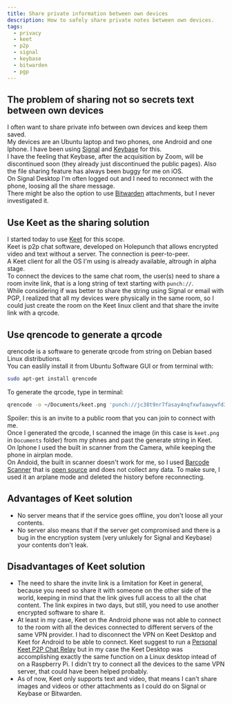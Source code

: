 ```yaml
---
title: Share private information between own devices
description: How to safely share private notes between own devices.
tags:
  - privacy
  - keet
  - p2p
  - signal
  - keybase
  - bitwarden
  - pgp
---
```

## The problem of sharing not so secrets text between own devices
I often want to share private info between own devices and keep them saved.  
My devices are an Ubuntu laptop and two phones, one Android and one Iphone.
I have been using [Signal](https://signal.org/en/) and [Keybase](https://keybase.io/) for this.  
I have the feeling that Keybase, after the acquisition by Zoom, will be discontinued soon (they already just discontinued the public pages). Also the file sharing feature has always been buggy for me on iOS.  
On Signal Desktop I'm often logged out and I need to reconnect with the phone, loosing all the share message.  
There might be also the option to use [Bitwarden](https://bitwarden.com/help/attachments/#:~:text=%EE%A7%B0%20Menu%20button.-,Select%20%EE%A4%BF%20Attachments.,Select%20the%20Save%20button.) attachments, but I never investigated it.  
## Use Keet as the sharing solution
I started today to use [Keet](https://keet.io/) for this scope.  
Keet is p2p chat software, developed on Holepunch that allows encrypted video and text without a server. The connection is peer-to-peer.  
A Keet client for all the OS I'm using is already available, altrough in alpha stage.  
To connect the devices to the same chat room, the user(s) need to share a room invite link, that is a long string of text starting with `punch://`.    
While considering if was better to share the string using Signal or email with PGP, I realized that all my devices were physically in the same room, so I could just create the room on the Keet linux client and that share the invite link with a qrcode.
## Use qrencode to generate a qrcode
qrencode is a software to generate qrcode from string on Debian based Linux distributions.  
You can easlily install it from Ubuntu Software GUI or from terminal with:
```bash
sudo apt-get install qrencode
```
To generate the qrcode, type in terminal:
```bash
qrencode -o ~/Documents/keet.png 'punch://jc38t9nr7fasay4nqfxwfaawywfd3y14krnsitj67ymoubiezqdy/yki9ah1cjynuwqpx9p3mi4qjosmaf1gna3u49363omk9b5akmk1t849eg9pp8pbm3j7h6wg5ymjf57piwhi7ccy3hi1q434n4qqw8ukiyry99iazuoeeqyeyybyehpg9uf1okkr8y7nr7ixe6q9iu8pcnbu8jgnz7o79ab3j3bar43q469uxr6kyhgy3kmhufgx7m4hmqj1z6fp3bufi83fnwaqs3zz8ye'
```
Spoiler: this is an invite to a public room that you can join to connect with me.  
Once I generated the qrcode, I scanned the image (in this case is `keet.png` in `Documents` folder) from my phnes and past the generate string in Keet.  
On Iphone I used the built in scanner from the Camera, while keeping the phone in airplan mode.  
On Andoid, the built in scanner doesn't work for me, so I used [Barcode Scanner](https://play.google.com/store/apps/details?id=com.google.zxing.client.android) that is [open source](https://github.com/zxing/zxing) and does not collect any data. To make sure, I used it an arplane mode and deleted the history before reconnecting.  
## Advantages of Keet solution
- No server means that if the service goes offline, you don't loose all your contents.  
- No server also means that if the server get compromised and there is a bug in the encryption system (very unlukely for Signal and Keybase) your contents don't leak.     
## Disadvantages of Keet solution
- The need to share the invite link is a limitation for Keet in general, because you need so share it with someone on the other side of the world, keeping in mind that the link gives full access to all the chat content. The link expires in two days, but still, you need to use another encrypted software to share it.  
- At least in my case, Keet on the Android phone was not able to connect to the room with all the devices connected to different servers of the same VPN provider. I had to disconnect the VPN on Keet Desktop and Keet for Android to be able to connect. Keet suggest to run a [Personal Keet P2P Chat Relay](https://docs.holepunch.to/guides/personal-keet-p2p-chat-relay) but in my case the Keet Desktop was accomplishing exactly the same function on a Linux desktop intead of on a Raspberry Pi. I didn't try to connect all the devices to the same VPN server, that could have been helped probably.  
- As of now, Keet only supports text and video, that means I can't share images and videos or other attachments as I could do on Signal or Keybase or Bitwarden.


 